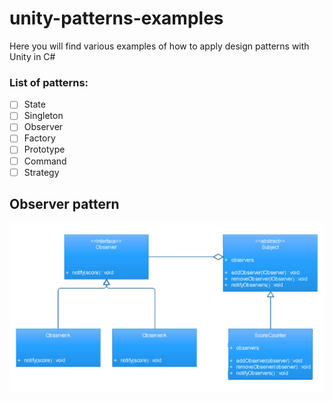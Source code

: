 # unity-patterns-examples
Here you will find various examples of how to apply design patterns with Unity in C#

### List of patterns:
- [ ] State
- [ ] Singleton
- [ ] Observer
- [ ] Factory
- [ ] Prototype
- [ ] Command
- [ ] Strategy

## Observer pattern
![image](Diagrams/ObserverClassDiagram.png)
